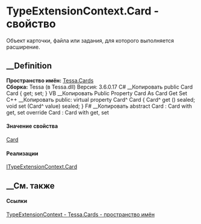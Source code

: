 # TypeExtensionContext.Card - свойство
Объект карточки, файла или задания, для которого выполняется расширение.
##  __Definition
 **Пространство имён:** [Tessa.Cards](N_Tessa_Cards.htm)  
 **Сборка:** Tessa (в Tessa.dll) Версия: 3.6.0.17
C# __Копировать
     public Card Card { get; set; }
VB __Копировать
     Public Property Card As Card
    	Get
    	Set
C++ __Копировать
     public:
    virtual property Card^ Card {
    	Card^ get () sealed;
    	void set (Card^ value) sealed;
    }
F# __Копировать
     abstract Card : Card with get, set
    override Card : Card with get, set
#### Значение свойства
[Card](T_Tessa_Cards_Card.htm)
#### Реализации
[ITypeExtensionContext.Card](P_Tessa_Cards_ITypeExtensionContext_Card.htm)  
##  __См. также
#### Ссылки
[TypeExtensionContext - ](T_Tessa_Cards_TypeExtensionContext.htm)
[Tessa.Cards - пространство имён](N_Tessa_Cards.htm)
